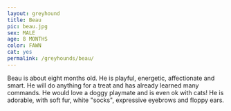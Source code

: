 ```yaml
---
layout: greyhound
title: Beau
pic: beau.jpg
sex: MALE
age: 8 MONTHS
color: FAWN
cat: yes
permalink: /greyhounds/beau/
---
```

Beau is about eight months old. He is playful, energetic, affectionate and smart. He will do anything for a treat and
has already learned many commands. He would love a doggy playmate and is even ok with cats! He is adorable, with soft
fur, white "socks", expressive eyebrows and floppy ears. 
